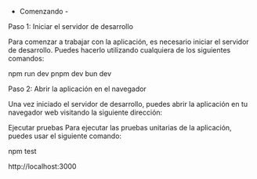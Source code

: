 
- Comenzando -

Paso 1: Iniciar el servidor de desarrollo

Para comenzar a trabajar con la aplicación, es necesario iniciar el servidor de desarrollo. Puedes hacerlo utilizando cualquiera de los siguientes comandos:

npm run dev
pnpm dev
bun dev

Paso 2: Abrir la aplicación en el navegador

Una vez iniciado el servidor de desarrollo, puedes abrir la aplicación en tu navegador web visitando la siguiente dirección:


Ejecutar pruebas
Para ejecutar las pruebas unitarias de la aplicación, puedes usar el siguiente comando:

npm test


http://localhost:3000